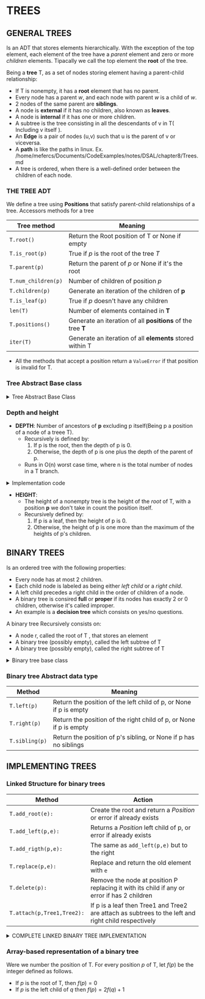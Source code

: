 # TREES

## GENERAL TREES

Is an ADT that stores elements hierarchically. With the exception of the top element, each element of the tree have a *parent* element and zero or more *children* elements. Tipacally we call the top element the **root**  of the tree.

Being a **tree** T, as a set of nodes storing element having a parent-child relationship:
- If T is nonempty, it has a **root** element that has no parent.
- Every node has a parent *w*, and each node with parent *w* is a child of *w*.
- 2 nodes of the same parent are **siblings**.
- A node is **external** if it has no children, also known as **leaves**.
- A node is **internal** if it has one or more children.
- A subtree is the tree consisting in all the descendants of v in T( Including v itself ).
- An **Edge** is a pair of nodes (u,v) such that u is the parent of v or viceversa.
- A **path** is like the paths in linux. Ex. /home/mefercs/Documents/CodeExamples/notes/DSAL/chapter8/Trees.md
- A tree is ordered, when there is a well-defined order between the children of each node.

### THE TREE ADT
We define a tree using **Positions** that satisfy parent-child relationships of a tree.
Accessors methods for a tree

| Tree method | Meaning |
|---|---|
| `T.root()` | Return the Root position of T or None if empty |
| `T.is_root(p)`  | True if *p* is the root of the tree *T* |
| `T.parent(p)` | Return the parent of *p* or None if it's the root |
| `T.num_children(p)` | Number of children of position *p* |
| `T.children(p)` | Generate an iteration of the children of **p** |
| `T.is_leaf(p)` | True if *p* doesn't have any children |
| `len(T)` | Number of elements contained in **T** |
| `T.positions()` | Generate an iteration of all **positions** of the tree **T** |
| `iter(T)` | Generate an iteration of all **elements** stored within T |

- All the methods that accept a position return a `ValueError` if that position is invalid for T.

### Tree Abstract Base class

<details>
<summary>
  Tree Abstract Base Class
</summary>

```py
class Tree:
    """Abstract base class representing a tree structure"""
    class Position:
        """ Abstraction that represents the location of a single element """
        def element(self)->None: 
            """ Returns the element stored in this Position"""
            raise NotImplemented("must be implemented by subclass")
        def __eq__(self,other) -> bool:
            raise NotImplemented("must be implemented by subclass")
        def __ne__(self,other) -> bool:
            return not (self==other)
    def root( self ):
        """Returns the Root Position or None if the Tree is empty"""
        raise NotImplemented("must be implemented by subclass")
    def parent( self , p ):
        """Return the parent Position or None if p is root"""
        raise NotImplemented("must be implemented by subclass")
    def num_children( self , p ): 
        """Return the number of children that Position p has"""
        raise NotImplemented("must be implemented by subclass")
    def children( self , p ): 
        """Generate an iteration of Position representing p's children"""
        raise NotImplemented("must be implemented by subclass")
    def __len__(self): 
        """Total number of ELEMENTS of the Tree"""
        raise NotImplemented("must be implemented by subclass")
    def is_root(self, p) -> bool: 
        """True if Position p is the Root of the Tree"""
        return self.root() == p
    def is_leaf(self,p) -> bool: 
        """True if position p doesn't have any children"""
        return self.num_children(p) == 0
    def is_empty(self):
        """True if the tree is empty"""
        return len(self) == 0
```

</details>

### Depth and height

- **DEPTH**: Number of ancestors of **p** excluding p itself(Being p a position of a node of a treee T).
  - Recursively is defined by: 
    1. If p is the root, then the depth of p is 0.
    2. Otherwise, the depth of p is one plus the depth of the parent of p.
  - Runs in O(n) worst case time, where n is the total number of nodes in a T branch.

<details>

<summary>Implementation code</summary>

```py
def depth(self, p):
  if self.is_root(p):
    return 0 
  else:
    return 1 + self.depth( self.parent(p) )
```
</details>

- **HEIGHT**:
  - The height of a nonempty tree is the height of the *root* of T, with a position **p** we don't take in count the position itself.
  - Recursively defined by: 
    1. If p is a leaf, then the height of p is 0.
    2. Otherwise, the height of p is one more than the maximum of the heights of p's children.


## BINARY TREES

Is an ordered tree with the following properties: 
  - Every node has at most 2 children.
  - Each child node is labeled as being either *left child* or a *right child*.
  - A left child precedes a right child in the order of children of a node.
- A binary tree is consired **full** or **proper** if its nodes has exactly 2 or 0 children, otherwise it's called improper.
- An example is a **decision tree** which consists on yes/no questions.

A binary tree Recursively consists on: 
- A node r, called the root of T , that stores an element
- A binary tree (possibly empty), called the left subtree of T
- A binary tree (possibly empty), called the right subtree of T

<details>

<summary>Binary tree base class</summary>

```py
class BinaryTree(Tree): 
    """Abstract base class representing a binary tree structure"""
    def left(self,p): 
        """Return a Position representing p's left child or None if p doesn't have a left child"""
        raise NotImplementedError('must by implemented by a subclass')
    def right(self,p): 
        """Return a Position representing p's right child or None if p doesn't have a right child"""
        raise NotImplementedError('must by implemented by a subclass')
    def sibling(self, p): 
        """Return a Position representing p's sibling (or None if no sibling)"""
        parent = self.parent(p)
        if parent is None:
            return None #p is the root
        else:
            if p == self.left(parent):
                return self.right(parent)
            else:
                return self.left(parent)
    def children(self,p): 
        """Generate an iteration of Position representing p's children"""
        if self.left(p) is not None:
            yield self.left(p)
        if self.right(p) is not None:
            yield self.right(p)
```

</details>

### Binary tree Abstract data type

|Method|Meaning|
|---|---|
| `T.left(p)` |Return the position of the left child of p, or None if p is empty|
| `T.right(p)` |Return the position of the right child of p, or None if p is empty|
| `T.sibling(p)` | Return the position of p's sibling, or None if p has no siblings|

## IMPLEMENTING TREES

### Linked Structure for binary trees


|Method|Action|
|---|---|
|`T.add_root(e):`|Create the root and return a *Position* or error if already exists|
|`T.add_left(p,e):`|Returns a *Position* left child of p, or error if already exists|
|`T.add_rigth(p,e):`|The same as `add_left(p,e)` but to the right|
|`T.replace(p,e):`|Replace and return the old element with `e`|
|`T.delete(p):`|Remove the node at position P replacing it with its child if any or error if has 2 children|
|`T.attach(p,Tree1,Tree2):`|If p is a leaf then Tree1 and Tree2 are attach as subtrees to the left and right child respectively|

<details>

<summary>COMPLETE LINKED BINARY TREE IMPLEMENTATION</summary>

```py

class Tree:
    class Position:
        def element(self):
            raise NotImplemented('must be implemented')
        def __eq__(self, __o: object) -> bool:
            raise NotImplemented('must be implemented')
        def __ne__(self, other) -> bool:
            return not ( self==other)
    def root( self ): 
        raise NotImplemented('must be implemented')
    def parent( self , p:Position ) : 
        raise NotImplemented('must be implemented')
    def num_children( self , p:Position ) -> int:
        raise NotImplemented('must be implemented')
    def children( self , p:Position ):
        raise NotImplemented('must be implemented')
    def __len__( self )  -> int: 
        raise NotImplemented('must be implemented')
    def is_root( self , p :Position) -> bool: 
        return self.root() == p
    def is_leaf( self , p :Position) -> bool: 
        return self.num_children(p) == 0
    def is_empty( self ) -> bool:
        return len(self) == 0

class BinaryTree(Tree):
    def left(self, p): 
        raise NotImplemented('must be implemented')
    def right(self,p): 
        raise NotImplemented('must be implemented')
    def sibling(self,p):
        parent = self.parent(p)
        if parent is None:
            return None
        else: 
            if p == self.left(parent): 
                return self.right(parent)
            else: 
                return self.left(parent)
    def children(self, p):
        if self.left(p) is not None: 
            yield self.left(p) 
        if self.right(p) is not None: 
            yield self.right(p)

class LinkedBinaryTree(BinaryTree): 
    """Linked representation of a binary tree structure"""
    class _Node: 
        __slots__ = '_element','_parent','_left','_right'
        def __init__(self, element=None, parent=None, left=None, right=None) -> None:
            self._element = element
            self._parent = parent
            self._right = right
            self._left = left
    class Position(BinaryTree.Position): 
        """Abstraction representing the location of a single element"""
        def __init__(self,container,node) -> None:
            """It shouldn't be invoked by the user"""
            self._container = container
            self._node = node
        def element(self): 
            """Return the element stored in this position"""
            return self._node._element
        def __eq__(self,other) -> bool:
            """Return True if other is a Position representing the same location"""
            return type(other) is type(self) and other._node is self._node
    def _validate(self,p:Position) -> _Node:
        """Return associated Node, if position is valid"""
        if not isinstance(p,self.Position):
            raise TypeError('p msut be proper Position type!')
        if p._container is not self:
            raise ValueError('p does not belongs to this Tree/Container')
        if p._node._parent is p._node: #Convention for deprecated nodes
            raise ValueError('p is no longer valid')
        return p._node
    def _make_position(self,node: _Node|None) -> Position|None: 
        """Return Position instance for given node(or None if no node)"""
        return self.Position(self,node) if node is not None else None
    def __init__(self) -> None:
        """Create an initially empty binary Tree"""
        self._root = None 
        self._size = 0
    def __len__(self) -> int:
        """Return the total number of elements the tree"""
        return self._size
    def root(self) -> Position|None: 
        """Return the root position of the tree( Or None if its empty )"""
        return self._make_position(self._root)
    def parent(self, p) -> Position|None: 
        """Return the Position of the p's parent(Or None if p is the root)"""
        node = self._validate(p)
        return self._make_position(node._parent) 
    def left(self,p)-> Position|None:
        """Return the Position of the p's left child( or None if no left child )"""
        node = self._validate(p)
        return self._make_position(node._left)
    def right(self,p) -> Position|None:
        """Return the Position of p's right child( or None if no right child )"""
        node = self._validate(p)
        return self._make_position(node._right)
    def num_children(self, p) -> int:
        """Return the number of childen of position p"""
        node = self._validate(p)
        count = 0 
        if node._left is not None:
            count+=1
        if node._right is not None:
            count+=1
        return count
    def _add_root(self,e) -> Position|None: 
        """Place element e at the root of an EMPTY TREE and return the new Position
        
        Raise ValueError if tree nonempty
        """
        if self._root is not None: raise ValueError("Root Exists")
        self._size = 1
        self._root = self._Node(e)
        return self._make_position(self._root)
    def _add_left(self,p,e)->Position|None: 
        """Create a new left child for Position p, storing element e
        Return the position of the new node
        Raise ValueError if Position p is invalid or p already has a left child
        """
        node = self._validate(p)
        if node._left is not None: raise ValueError("Left child already exists!")
        self._size +=1
        node._left = self._Node(e,node)
        return self._make_position(node._left)
    def _add_right(self,p,e) -> Position|None:
        """Create a new right child for Position p, storing element e
        Return the Position of new node. 
        Raise ValueError if Position p is invalid or p already has a right child
        """
        node = self._validate(p)
        if node._right is not None: raise ValueError("The right child already exists!")
        self._size+=1
        node._right = self._Node(e,node)
        return self._make_position(node._right)
    def _replace(self,p:Position,e):
        """Replace the element at position p with e, and return old element"""
        node = self._validate(p)
        old = node._element
        node._element = e
        return old
    def _delete(self,p:Position):
        """Delete the node at Position p, and replace it with its child if any
        Return the element that had been stored at position p
        Raise ValueError if Position p is invalid or p has 2 children
        """
        node = self._validate(p)
        if self.num_children(p) == 2: raise ValueError("The position has 2 children")
        child = node._left if node._left else node._right
        if child is not None:
            child._parent = node._parent #child's grandparent becomes the new parent
        if node is self._root:
            self._root = child
        else:
            parent = node._parent
            if node is parent._left: 
                parent._left = child
            else: 
                parent._right = child
                self._size-=1
                node._parent = node
                return node._element
    def _attach(self,p:Position,t1,t2):
        """Attach trees t1 and t2 as left and right subtrees of external p"""
        node = self._validate(p)
        if not self.is_leaf(p): raise ValueError('position must be leaf')
        if not type(self) is type(t1) is type(t2): #The 3 trees should be the same type
            raise TypeError('Three types must match')
        self._size += len(t1) + len(t2)
        if not t1.is_empty():
            t1._root._parent = node
            node._left = t1._root
            t1._root = None # because we already have a root reference
            t1._size = 0 
        if not t2.is_empty():
            t2._root._parent = node
            node._right = t2._root
            t2._root = None 
            t2._size = 0
```

</details>

### Array-based representation of a binary tree

Were we number the position of T. For every position *p*  of T, let $f(p)$  be the integer defined as follows.
- If *p* is the root of T, then $f(p)=0$
- If *p* is the left child of *q* then $f(p)=2f(q)+1$

